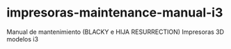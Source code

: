 # impresoras-maintenance-manual-i3
Manual de mantenimiento (BLACKY e HIJA RESURRECTION)  Impresoras 3D modelos i3
